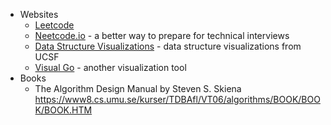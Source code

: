 - Websites
  - [Leetcode](https://leetcode.com/)
  - [Neetcode.io](https://neetcode.io/) - a better way to prepare for technical interviews
  - [Data Structure Visualizations](https://www.cs.usfca.edu/~galles/visualization/Algorithms.html) - data structure visualizations from UCSF
  - [Visual Go](https://visualgo.net/en) - another visualization tool
- Books
  - The Algorithm Design Manual by Steven S. Skiena https://www8.cs.umu.se/kurser/TDBAfl/VT06/algorithms/BOOK/BOOK/BOOK.HTM
